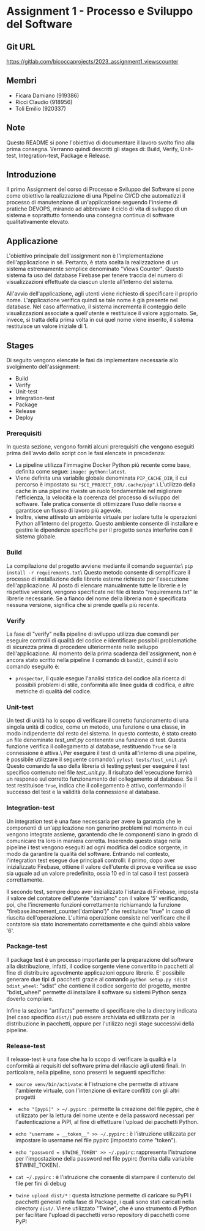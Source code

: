 # Assignment 1 - Processo e Sviluppo del Software

## Git URL
https://gitlab.com/bicoccaprojects/2023_assignment1_viewscounter

## Membri
- Ficara Damiano (919386)
- Ricci Claudio (918956)
- Toli Emilio (920337)

## Note
Questo README si pone l'obiettivo di documentare il lavoro svolto fino alla prima consegna. Verranno quindi descritti gli stages di: Build, Verify, Unit-test, Integration-test, Package e Release.

## Introduzione
Il primo Assignment del corso di Processo e Sviluppo del Software si pone come obiettivo la realizzazione di una Pipeline CI/CD che automatizzi il processo di manutenzione di un'applicazione seguendo l'insieme di pratiche DEVOPS, mirando ad abbreviare il ciclo di vita di sviluppo di un sistema e soprattutto fornendo una consegna continua di software qualitativamente elevato.

## Applicazione
L'obiettivo principale dell'assignment non è l'implementazione dell'applicazione in sé. Pertanto, è stata scelta la realizzazione di un sistema estremamente semplice denominato "Views Counter". Questo sistema fa uso del database Firebase per tenere traccia del numero di visualizzazioni effettuate da ciascun utente all'interno del sistema.

All'avvio dell'applicazione, agli utenti viene richiesto di specificare il proprio nome. L'applicazione verifica quindi se tale nome è già presente nel database. Nel caso affermativo, il sistema incrementa il conteggio delle visualizzazioni associate a quell'utente e restituisce il valore aggiornato. Se, invece, si tratta della prima volta in cui quel nome viene inserito, il sistema restituisce un valore iniziale di 1.

## Stages
Di seguito vengono elencate le fasi da implementare necessarie allo svolgimento dell'assignment:
- Build
- Verify
- Unit-test
- Integration-test
- Package
- Release
- Deploy

### Prerequisiti
In questa sezione, vengono forniti alcuni prerequisiti che vengono eseguiti prima dell'avvio dello script con le fasi elencate in precedenza:
- La pipeline utilizza l'immagine Docker Python più recente come base, definita come segue: `image: python:latest`.
- Viene definita una variabile globale denominata `PIP_CACHE_DIR`, il cui percorso è impostato su `"$CI_PROJECT_DIR/.cache/pip"`.\\
L'utilizzo della cache in una pipeline riveste un ruolo fondamentale nel migliorare l'efficienza, la velocità e la coerenza del processo di sviluppo del software. Tale pratica consente di ottimizzare l'uso delle risorse e garantisce un flusso di lavoro più agevole.
- Inoltre, viene attivato un ambiente virtuale per isolare tutte le operazioni Python all'interno del progetto. Questo ambiente consente di installare e gestire le dipendenze specifiche per il progetto senza interferire con il sistema globale.

### Build
La compilazione del progetto avviene mediante il comando seguente:\\
`pip install -r requirements.txt`\\
Questo metodo consente di semplificare il processo di installazione delle librerie esterne richieste per l'esecuzione dell'applicazione. Al posto di elencare manualmente tutte le librerie e le rispettive versioni, vengono specificate nel file di testo "requirements.txt" le librerie necessarie. Se a fianco del nome della libreria non è specificata nessuna versione, significa che si prende quella più recente.

### Verify
La fase di "verify" nella pipeline di sviluppo utilizza due comandi per eseguire controlli di qualità del codice e identificare possibili problematiche di sicurezza prima di procedere ulteriormente nello sviluppo dell'applicazione. Al momento della prima scadenza dell'assignment, non è ancora stato scritto nella pipeline il comando di `bandit`, quindi il solo comando eseguito è:
- `prospector`, il quale esegue l'analisi statica del codice alla ricerca di possibili problemi di stile, conformità alle linee guida di codifica, e altre metriche di qualità del codice.

### Unit-test
Un test di unità ha lo scopo di verificare il corretto funzionamento di una singola unità di codice, come un metodo, una funzione o una classe, in modo indipendente dal resto del sistema. In questo contesto, è stato creato un file denominato *test_unit.py* contenente una funzione di test. Questa funzione verifica il collegamento al database, restituendo `True` se la connessione è attiva.\\
Per eseguire il test di unità all'interno di una pipeline, è possibile utilizzare il seguente comando:\\
`pytest tests/test_unit.py`\\
Questo comando fa uso della libreria di testing pytest per eseguire il test specifico contenuto nel file *test_unit.py*. Il risultato dell'esecuzione fornirà un responso sul corretto funzionamento del collegamento al database. Se il test restituisce `True`, indica che il collegamento è attivo, confermando il successo del test e la validità della connessione al database.


### Integration-test
Un integration test è una fase necessaria per avere la garanzia che le componenti di un'applicazione non generino problemi nel momento in cui vengono integrate assieme, garantendo che le componenti siano in grado di comunicare tra loro in maniera corretta.
Inserendo questo stage nella pipeline i test vengono eseguiti ad ogni modifica del codice sorgente, in modo da garantire la qualità del software.
Entrando nel contesto, l'integration test esegue due principali controlli: il primo, dopo aver inizializzato Firebase, ottiene il valore dell'utente di prova e verifica se esso sia uguale ad un valore predefinito, ossia 10 ed in tal caso il test passerà correttamente. 

Il secondo test, sempre dopo aver inizializzato l'istanza di Firebase, imposta il valore del contatore dell'utente "damiano" con il valore '5' verificando, poi, che l'incremento funzioni correttamente richiamando la funzione "firebase.increment_counter('damiano')" che restituisce "true" in caso di riuscita dell'operazione.
L'ultima operazione consiste nel verificare che il contatore sia stato incrementato correttamente e che quindi abbia valore '6'.

### Package-test
Il package test è un processo importante per la preparazione del software alla distribuzione, infatti, il codice sorgente viene convertito in pacchetti al fine di distribuire agevolmente applicazioni oppure librerie.
E' possibile generare due tipi di pacchetti grazie al comando `python setup.py sdist bdist_wheel`: "sdist" che contiene il codice sorgente del progetto, mentre "bdist_wheel" permette di installare il software su sistemi Python senza doverlo compilare. 

Infine la sezione "artifacts" permette di specificare che la directory indicata (nel caso specifico `dist/`) può essere archiviata ed utilizzata per la distribuzione in pacchetti, oppure per l'utilizzo negli stage successivi della pipeline. 

### Release-test
Il release-test è una fase che ha lo scopo di verificare la qualità e la conformità ai requisiti del software prima del rilascio agli utenti finali.
In particolare, nella pipeline, sono presenti le seguenti specifiche:

- `source venv/bin/activate`: è l'istruzione che permette di attivare l'ambiente virtuale, con l'intenzione di evitare conflitti con gli altri progetti

- ` echo "[pypi]" > ~/.pypirc` : permette la creazione del file pypirc, che è utilizzato per la lettura del nome utente e della password necessari per l'autenticazione a PiPI, al fine di effettuare l'upload dei pacchetti Python.

- `echo "username = __token__" >> ~/.pypirc` : è l'istruzione utilizzata per impostare lo username nel file pypirc (impostato come "token").

- `echo "password = $TWINE_TOKEN" >> ~/.pypirc`: rappresenta l'istruzione per l'impostazione della password nel file pypirc (fornita dalla variabile $TWINE_TOKEN).

- `cat ~/.pypirc` : è l'istruzione che consente di stampare il contenuto del file per fini di debug

- `twine upload dist/*` : questa istruzione permette di caricare su PyPI i pacchetti generati nella fase di Package, i quali sono stati caricati nella directory `dist/`. Viene utilizzato "Twine", che è uno strumento di Python per facilitare l'upload di pacchetti verso repository di pacchetti come PyPI










